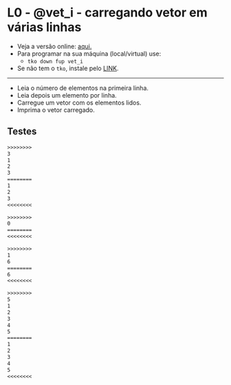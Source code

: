 # L0 - @vet_i - carregando vetor em várias linhas

- Veja a versão online: [aqui.](https://github.com/qxcodefup/arcade/blob/master/base/vet_i/Readme.md)
- Para programar na sua máquina (local/virtual) use:
  - `tko down fup vet_i`
- Se não tem o `tko`, instale pelo [LINK](https://github.com/senapk/tko#tko).

---

- Leia o número de elementos na primeira linha.
- Leia depois um elemento por linha.
- Carregue um vetor com os elementos lidos.
- Imprima o vetor carregado.

## Testes

```txt
>>>>>>>>
3
1
2
3
========
1
2
3
<<<<<<<<

>>>>>>>>
0
========
<<<<<<<<

>>>>>>>>
1
6
========
6
<<<<<<<<

>>>>>>>>
5
1
2
3
4
5
========
1
2
3
4
5
<<<<<<<<
```
